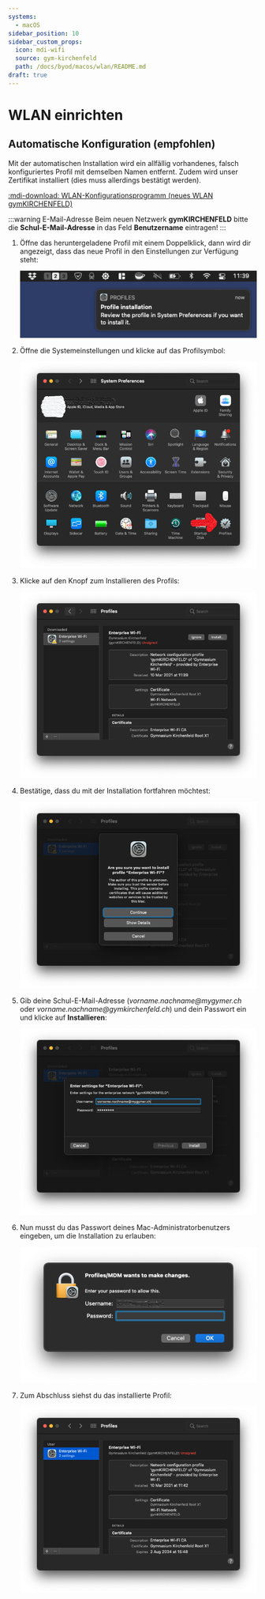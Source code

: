 ```yaml
---
systems:
  - macOS
sidebar_position: 10
sidebar_custom_props:
  icon: mdi-wifi
  source: gym-kirchenfeld
  path: /docs/byod/macos/wlan/README.md
draft: true
---
```


# WLAN einrichten



## Automatische Konfiguration (empfohlen)

Mit der automatischen Installation wird ein allfällig vorhandenes, falsch konfiguriertes Profil mit demselben Namen entfernt. Zudem wird unser Zertifikat installiert (dies muss allerdings bestätigt werden).

[:mdi-download: WLAN-Konfigurationsprogramm (neues WLAN gymKIRCHENFELD)][1]

[1]: https://enterprise-wifi.net/?idp=572&profile=332

:::warning E-Mail-Adresse
Beim neuen Netzwerk __gymKIRCHENFELD__ bitte die **Schul-E-Mail-Adresse** in das Feld __Benutzername__ eintragen!
:::

1. Öffne das heruntergeladene Profil mit einem Doppelklick, dann wird dir angezeigt, dass das neue Profil in den Einstellungen zur Verfügung steht:

   ![](./wlan-1.png)

2. Öffne die Systemeinstellungen und klicke auf das Profilsymbol:

   ![](./wlan-2a.png)

3. Klicke auf den Knopf zum Installieren des Profils:

   ![](./wlan-3.png)

4. Bestätige, dass du mit der Installation fortfahren möchtest:

   ![](./wlan-4.png)

5. Gib deine Schul-E-Mail-Adresse (_vorname.nachname@mygymer.ch_ oder _vorname.nachname@gymkirchenfeld.ch_) und dein Passwort ein und klicke auf __Installieren__:

   ![](./wlan-5.png)

6. Nun musst du das Passwort deines Mac-Administratorbenutzers eingeben, um die Installation zu erlauben:

   ![](./wlan-6a.png)

7. Zum Abschluss siehst du das installierte Profil:

   ![](./wlan-7.png)

